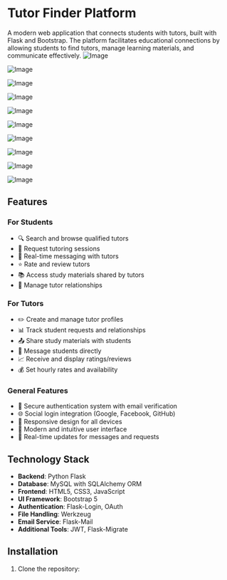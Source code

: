 # Tutor Finder Platform

A modern web application that connects students with tutors, built with Flask and Bootstrap. The platform facilitates educational connections by allowing students to find tutors, manage learning materials, and communicate effectively.
![Image](https://github.com/user-attachments/assets/f973b91a-7f96-40ba-a479-a6ebd61f53b3)

![Image](https://github.com/user-attachments/assets/4cc3a4cb-de38-4161-9f82-fb936868f827)

![Image](https://github.com/user-attachments/assets/f600e507-61e1-40b5-9f97-a2841fed808e)

![Image](https://github.com/user-attachments/assets/aa88d7df-9870-48c9-b9f8-7b72ee8051e8)

![Image](https://github.com/user-attachments/assets/6e6a86bb-4392-4113-93c0-d477cf94d3d3)

![Image](https://github.com/user-attachments/assets/8186d0c5-57f0-4c97-88ef-328d1532bbdd)

![Image](https://github.com/user-attachments/assets/be4dcba4-58e1-45c8-b286-19f74c7043f3)

![Image](https://github.com/user-attachments/assets/81274359-472f-4a6b-a68c-6dce8f2be225)

![Image](https://github.com/user-attachments/assets/feb4b485-b95a-43a7-a015-69163456027e)

![Image](https://github.com/user-attachments/assets/29b3c4f0-02dc-4244-8f6e-bbba9c4a2b47)

## Features

### For Students
- 🔍 Search and browse qualified tutors
- 📝 Request tutoring sessions
- 💬 Real-time messaging with tutors
- ⭐ Rate and review tutors
- 📚 Access study materials shared by tutors
- 👥 Manage tutor relationships

### For Tutors
- ✏️ Create and manage tutor profiles
- 📊 Track student requests and relationships
- 📤 Share study materials with students
- 💌 Message students directly
- 📈 Receive and display ratings/reviews
- 💰 Set hourly rates and availability

### General Features
- 🔐 Secure authentication system with email verification
- 🌐 Social login integration (Google, Facebook, GitHub)
- 📱 Responsive design for all devices
- 🎨 Modern and intuitive user interface
- 🔄 Real-time updates for messages and requests

## Technology Stack

- **Backend**: Python Flask
- **Database**: MySQL with SQLAlchemy ORM
- **Frontend**: HTML5, CSS3, JavaScript
- **UI Framework**: Bootstrap 5
- **Authentication**: Flask-Login, OAuth
- **File Handling**: Werkzeug
- **Email Service**: Flask-Mail
- **Additional Tools**: JWT, Flask-Migrate

## Installation

1. Clone the repository:
